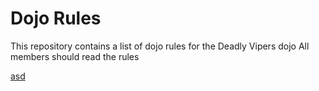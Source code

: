 Dojo Rules
==========

This repository contains a list of dojo rules for the Deadly Vipers dojo
All members should read the rules



[asd](https://github.com/deadlyvipers)
